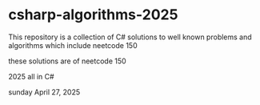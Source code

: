 # csharp-algorithms-2025

This repository is a collection of C# solutions to well known problems and algorithms which include neetcode 150

these solutions are of neetcode 150

2025
all in C#

sunday April 27, 2025